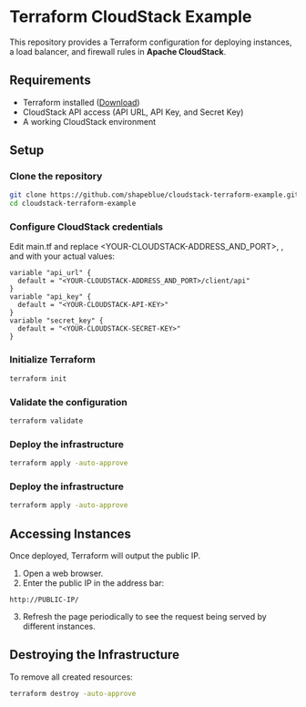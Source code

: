 # Terraform CloudStack Example

This repository provides a Terraform configuration for deploying instances, a load balancer, and firewall rules in **Apache CloudStack**.

## Requirements
- Terraform installed ([Download](https://developer.hashicorp.com/terraform/downloads))
- CloudStack API access (API URL, API Key, and Secret Key)
- A working CloudStack environment

## Setup
### Clone the repository
```sh
git clone https://github.com/shapeblue/cloudstack-terraform-example.git
cd cloudstack-terraform-example
```

### Configure CloudStack credentials
Edit main.tf and replace <YOUR-CLOUDSTACK-ADDRESS_AND_PORT>, <YOUR-CLOUDSTACK-API-KEY>, and <YOUR-CLOUDSTACK-SECRET-KEY> with your actual values:
```hcl
variable "api_url" {
  default = "<YOUR-CLOUDSTACK-ADDRESS_AND_PORT>/client/api"
}
variable "api_key" {
  default = "<YOUR-CLOUDSTACK-API-KEY>"
}
variable "secret_key" {
  default = "<YOUR-CLOUDSTACK-SECRET-KEY>"
}
```

### Initialize Terraform
```sh
terraform init
```

### Validate the configuration
```sh
terraform validate
```

### Deploy the infrastructure
```sh
terraform apply -auto-approve
```

### Deploy the infrastructure
```sh
terraform apply -auto-approve
```

## Accessing Instances
Once deployed, Terraform will output the public IP. 	
1. Open a web browser.
2. Enter the public IP in the address bar:

```
http://PUBLIC-IP/
```
3. Refresh the page periodically to see the request being served by different instances.
## Destroying the Infrastructure
To remove all created resources:

```sh
terraform destroy -auto-approve
```
